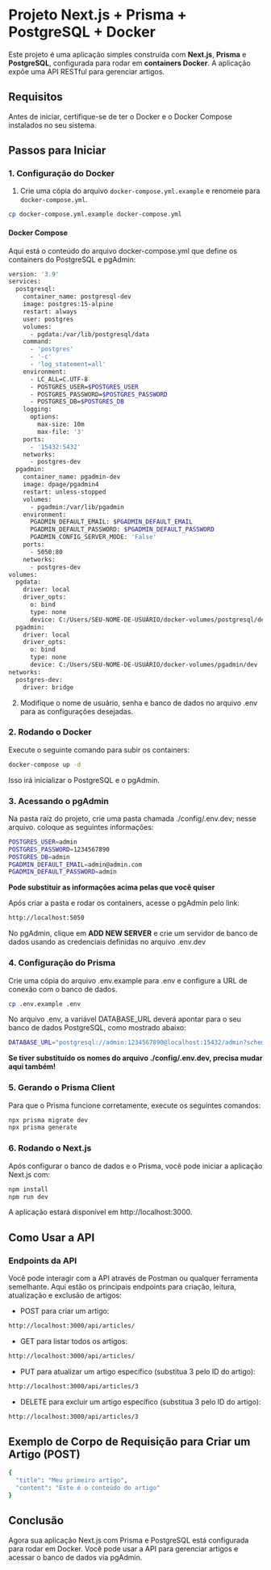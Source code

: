 # Projeto Next.js + Prisma + PostgreSQL + Docker

Este projeto é uma aplicação simples construída com **Next.js**, **Prisma** e **PostgreSQL**, configurada para rodar em **containers Docker**. A aplicação expõe uma API RESTful para gerenciar artigos.

## Requisitos

Antes de iniciar, certifique-se de ter o Docker e o Docker Compose instalados no seu sistema.

## Passos para Iniciar

### 1. Configuração do Docker

1. Crie uma cópia do arquivo `docker-compose.yml.example` e renomeie para `docker-compose.yml`.

```bash
cp docker-compose.yml.example docker-compose.yml
```
#### Docker Compose
Aqui está o conteúdo do arquivo docker-compose.yml que define os containers do PostgreSQL e pgAdmin:
```bash
version: '3.9'
services:
  postgresql:
    container_name: postgresql-dev
    image: postgres:15-alpine
    restart: always
    user: postgres
    volumes:
      - pgdata:/var/lib/postgresql/data
    command:
      - 'postgres'
      - '-c'
      - 'log_statement=all'
    environment:
      - LC_ALL=C.UTF-8
      - POSTGRES_USER=$POSTGRES_USER
      - POSTGRES_PASSWORD=$POSTGRES_PASSWORD
      - POSTGRES_DB=$POSTGRES_DB
    logging:
      options:
        max-size: 10m
        max-file: '3'
    ports:
      - '15432:5432'
    networks:
      - postgres-dev
  pgadmin:
    container_name: pgadmin-dev
    image: dpage/pgadmin4
    restart: unless-stopped
    volumes:
      - pgadmin:/var/lib/pgadmin
    environment:
      PGADMIN_DEFAULT_EMAIL: $PGADMIN_DEFAULT_EMAIL
      PGADMIN_DEFAULT_PASSWORD: $PGADMIN_DEFAULT_PASSWORD
      PGADMIN_CONFIG_SERVER_MODE: 'False'
    ports:
      - 5050:80
    networks:
      - postgres-dev
volumes:
  pgdata:
    driver: local
    driver_opts:
      o: bind
      type: none
      device: C:/Users/SEU-NOME-DE-USUÁRIO/docker-volumes/postgresql/dev/data
  pgadmin:
    driver: local
    driver_opts:
      o: bind
      type: none
      device: C:/Users/SEU-NOME-DE-USUÁRIO/docker-volumes/pgadmin/dev
networks:
  postgres-dev:
    driver: bridge
```
2. Modifique o nome de usuário, senha e banco de dados no arquivo .env para as configurações desejadas.

### 2. Rodando o Docker

Execute o seguinte comando para subir os containers:

```bash
docker-compose up -d
```
Isso irá inicializar o PostgreSQL e o pgAdmin.

### 3. Acessando o pgAdmin
Na pasta raiz do projeto, crie uma pasta chamada ./config/.env.dev; nesse arquivo. coloque as seguintes informações:
```bash
POSTGRES_USER=admin
POSTGRES_PASSWORD=1234567890
POSTGRES_DB=admin
PGADMIN_DEFAULT_EMAIL=admin@admin.com
PGADMIN_DEFAULT_PASSWORD=admin
```
**Pode substituir as informações acima pelas que você quiser**

Após criar a pasta e rodar os containers, acesse o pgAdmin pelo link:

```bash
http://localhost:5050
```
No pgAdmin, clique em **ADD NEW SERVER** e crie um servidor de banco de dados usando as credenciais definidas no arquivo .env.dev

### 4. Configuração do Prisma
Crie uma cópia do arquivo .env.example para .env e configure a URL de conexão com o banco de dados.
```bash
cp .env.example .env
```
No arquivo .env, a variável DATABASE_URL deverá apontar para o seu banco de dados PostgreSQL, como mostrado abaixo:
```bash
DATABASE_URL="postgresql://admin:1234567890@localhost:15432/admin?schema=public"
```
**Se tiver substituído os nomes do arquivo ./config/.env.dev, precisa mudar aqui também!**

### 5. Gerando o Prisma Client
Para que o Prisma funcione corretamente, execute os seguintes comandos:
```bash
npx prisma migrate dev
npx prisma generate
```
### 6. Rodando o Next.js
Após configurar o banco de dados e o Prisma, você pode iniciar a aplicação Next.js com:
```bash
npm install
npm run dev
```
A aplicação estará disponível em http://localhost:3000.
## Como Usar a API
### Endpoints da API
Você pode interagir com a API através de Postman ou qualquer ferramenta semelhante. Aqui estão os principais endpoints para criação, leitura, atualização e exclusão de artigos:
- POST para criar um artigo:
```bash
http://localhost:3000/api/articles/
```
- GET para listar todos os artigos:
```bash
http://localhost:3000/api/articles/
```
- PUT para atualizar um artigo específico (substitua 3 pelo ID do artigo):
```bash
http://localhost:3000/api/articles/3
```
- DELETE para excluir um artigo específico (substitua 3 pelo ID do artigo):
```bash
http://localhost:3000/api/articles/3
```
## Exemplo de Corpo de Requisição para Criar um Artigo (POST)
```bash
{
  "title": "Meu primeiro artigo",
  "content": "Este é o conteúdo do artigo"
}
```
## Conclusão
Agora sua aplicação Next.js com Prisma e PostgreSQL está configurada para rodar em Docker. Você pode usar a API para gerenciar artigos e acessar o banco de dados via pgAdmin.